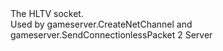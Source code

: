 <function name="NS_HLTV" parent="gameserver" type="libraryfield">
	<description>
		The HLTV socket.<br>
		Used by <page>gameserver.CreateNetChannel</page> and <page>gameserver.SendConnectionlessPacket</page>
	</description>
	<value>2</value>
	<realm>Server</realm>
</function>